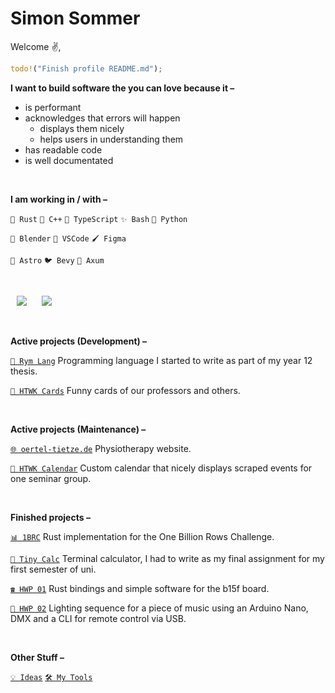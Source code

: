 <!--
Here are some ideas to get you started:

- 🔭 I’m currently working on ...
- 🌱 I’m currently learning ...
- 👯 I’m looking to collaborate on ...
- 🤔 I’m looking for help with ...
- 💬 Ask me about ...
- 📫 How to reach me: ...
- 😄 Pronouns: ...
- ⚡ Fun fact: ...
-->

# Simon Sommer

Welcome ✌️,

```rust
todo!("Finish profile README.md");
```

**I want to build software the you can love because it –**

- is performant
- acknowledges that errors will happen
  - displays them nicely
  - helps users in understanding them
- has readable code
- is well documentated

<br/>

**I am working in / with –**

`🦀 Rust` `📛 C++` `🧶 TypeScript` `✨️ Bash` `🐍 Python`

`🧊 Blender` `📝 VSCode` `🖌️ Figma`

`🚀 Astro` `🐦 Bevy` `📨 Axum`

<br/>

<p>
    <img src="https://github-readme-stats-livid-omega-28.vercel.app/api/top-langs/?username=creatorsiso&theme=dark&custom_title=Programming%20languages&layout=compact&langs_count=30&exclude_repo=dotfiles&hide=html,css,scss,mdx,tex,jupyter%20notebook,astro,vue,cmake,just,procfile" hspace="10" >
    <img src="https://github-readme-stats-livid-omega-28.vercel.app/api/top-langs/?username=creatorsiso&theme=dark&custom_title=Other%20languages&layout=compact&langs_count=10&hide=rust,c%2B%2B,c,typescript,javascript,go,zig,lua,shell,python" hspace="10" >
</p>

<br/>

**Active projects (Development) –**

<!-- `🌍 My Website` https://www.creatorsiso.xyz -->

[`📙 Rym Lang`][project:rym] Programming language I started to write as part of my year 12 thesis.

[`🎴 HTWK Cards`][project:htwk-cards] Funny cards of our professors and others.

<br/>

**Active projects (Maintenance) –**

[`🌐 oertel-tietze.de`](https://oertel-tietze.de) Physiotherapy website.

[`📆 HTWK Calendar`][project:htwk-calendar] Custom calendar that nicely displays scraped events for one seminar group.

<br/>

**Finished projects –**

[`📊 1BRC`][project:onebrc] Rust implementation for the One Billion Rows Challenge.

[`🧮 Tiny Calc`][project:tiny-calc] Terminal calculator, I had to write as my final assignment for my first semester of uni.

[`☎️ HWP 01`][project:hwp-01] Rust bindings and simple software for the b15f board.

[`🥳 HWP 02`][project:hwp-02] Lighting sequence for a piece of music using an Arduino Nano, DMX and a CLI for remote control via USB.

<br/>

**Other Stuff –**

[`💡 Ideas`](https://github.com/CreatorSiSo/my-lists/blob/main/ideas.md)
[`🛠️ My Tools`](https://github.com/CreatorSiSo/my-lists/blob/main/apps.md)

[project:htwk-calendar]: https://github.com/creatorsiso/htwk-calendar
[project:htwk-cards]: https://github.com/creatorsiso/htwk-cards
[project:rym]: https://github.com/creatorsiso/rym
[project:stringx]: https://github.com/creatorsiso/stringx
[project:tiny-calc]: https://github.com/creatorsiso/tiny-calc
[project:onebrc]: https://github.com/creatorsiso/onebrc
[project:annotate_snippets_builder]: https://github.com/creatorsiso/annotate_snippets_builder
[project:hwp-01]: https://github.com/CreatorSiSo/hwp-01
[project:hwp-02]: https://github.com/CreatorSiSo/hwp-02

[people:creatorsiso]: https://github.com/creatorsiso
